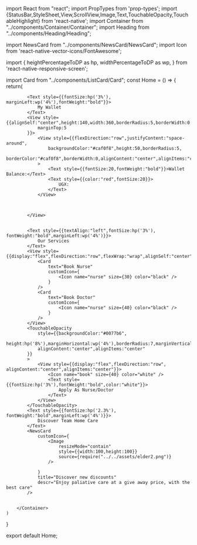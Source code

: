import React from "react";
import PropTypes from 'prop-types';
import {StatusBar,StyleSheet,View,ScrollView,Image,Text,TouchableOpacity,TouchableHighlight} from 'react-native';
import Container from "../components/Container/Container";
import Heading from "../components/Heading/Heading";

import NewsCard from "../components/NewsCard/NewsCard";
import Icon from 'react-native-vector-icons/FontAwesome';

import {
    heightPercentageToDP as hp,
    widthPercentageToDP as wp,
} from 'react-native-responsive-screen';

import Card from "../components/ListCard/Card";
const Home = () => {
    return(
        <Container>
            <Heading text="Good Morning, Julius!" />
            
            <Text style={{fontSize:hp('3%'), marginLeft:wp('4%'),fontWeight:"bold"}}>
                My Wallet
            </Text>
            <View style={{alignSelf:"center",height:140,width:360,borderRadius:5,borderWidth:0.5,
                marginTop:5
            }}>
                <View style={{flexDirection:"row",justifyContent:"space-around",
                    backgroundColor:"#caf0f8",height:50,borderRadius:5,
                        borderColor:"#caf0f8",borderWidth:0,alignContent:"center",alignItems:"center"}}
                >
                    <Text style={{fontSize:20,fontWeight:"bold"}}>Wallet Balance:</Text>
                    <Text style={{color:"red",fontSize:20}}>
                        UGX:  
                    </Text>
                </View>
                
               
                
            </View>
                
            
            <Text style={{textAlign:"left",fontSize:hp('3%'), fontWeight:"bold",marginLeft:wp('4%')}}>
                Our Services
            </Text>
            <View style={{display:"flex",flexDirection:"row",flexWrap:"wrap",alignSelf:"center"}}>
                <Card 
                    text="Book Nurse"
                    customIcon={
                        <Icon name="nurse" size={30} color="black" />
                    }
                />
                <Card 
                    text="Book Doctor"
                    customIcon={
                        <Icon name="nurse" size={40} color="black" />
                    }
                />
            </View>
            <TouchableOpacity 
                style={{backgroundColor:"#0077b6",
                height:hp('8%'),marginHorizontal:wp('4%'),borderRadius:7,marginVertical:hp('3%'),
                alignContent:"center",alignItems:"center"
            }}
            >
                <View style={{display:"flex",flexDirection:"row", alignContent:"center",alignItems:"center"}}>
                    <Icon name="book" size={40} color="white" />
                    <Text style={{fontSize:hp('3%'),fontWeight:"bold",color:"white"}}>
                        Apply As Nurse/Doctor
                    </Text>
                </View>
            </TouchableOpacity>
            <Text style={{fontSize:hp('2.3%'), fontWeight:"bold",marginLeft:wp('4%')}}>
                Discover Team Home Care
            </Text>
            <NewsCard 
                customIcon={
                    <Image 
                        resizeMode="contain"
                        style={{width:100,height:100}}
                        source={require("../../assets/elder2.png")}
                    />

                }
                title="Discover new discounts"
                descr="Enjoy paliative care at a give away price, with the best care"
            />
            

        </Container>
    )
}

export default Home; 